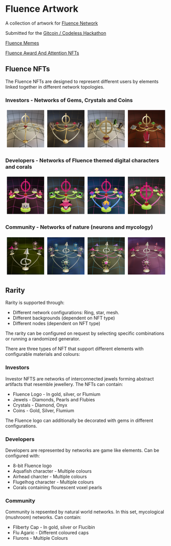 # Fluence Artwork

A collection of artwork for [Fluence Network](https://fluence.network/)

Submitted for the [Gitcoin / Codeless Hackathon](https://gitcoin.co/hackathon/codeless)

[Fluence Memes](https://gitcoin.co/issue/fluencelabs/gitcoin-codeless-conduct-2022/2/100027779)

[Fluence Award And Attention NFTs](https://gitcoin.co/issue/fluencelabs/gitcoin-codeless-conduct-2022/1/100027778)

## Fluence NFTs

The Fluence NFTs are designed to represent different users by elements linked together in different network topologies.

### Investors - Networks of Gems, Crystals and Coins
![Investor Network](https://github.com/ben-razor/fluence-artwork/blob/main/render/nfts/demo-investor/gallery.png)
### Developers - Networks of Fluence themed digital characters and corals
![Developer Network](https://github.com/ben-razor/fluence-artwork/blob/main/render/nfts/demo-dev/gallery.png)
### Community - Networks of nature (neurons and mycology)
![Community Network](https://github.com/ben-razor/fluence-artwork/blob/main/render/nfts/demo-community/gallery.png)

## Rarity

Rarity is supported through:

* Different network configurations: Ring, star, mesh.
* Different backgrounds (dependent on NFT type)
* Different nodes (dependent on NFT type)

The rarity can be configured on request by selecting specific combinations or running a randomized generator.

There are three types of NFT that support different elements with configurable materials and colours:

### Investors

Investor NFTS are networks of interconnected jewels forming abstract artifacts that resemble jewellery. The NFTs can contain:

* Fluence Logo - In gold, silver, or Flumium
* Jewels - Diamonds, Pearls and Flubies
* Crystals - Diamond, Onyx
* Coins - Gold, Silver, Flumium

The Fluence logo can additionally be decorated with gems in different configurations.

### Developers

Developers are represented by networks are game like elements. Can be configured with:

* 8-bit Fluence logo
* Aquafish character - Multiple colours
* Airhead charcter - Multiple colours
* Flugelhog character - Multiple colours
* Corals containing flourescent voxel pearls

### Community

Community is repsented by natural world networks. In this set, mycological (mushroom) networks. Can contain:

* Fliberty Cap - In gold, silver or Flucibin
* Flu Agaric - Different coloured caps
* Flurons - Multiple Colours
